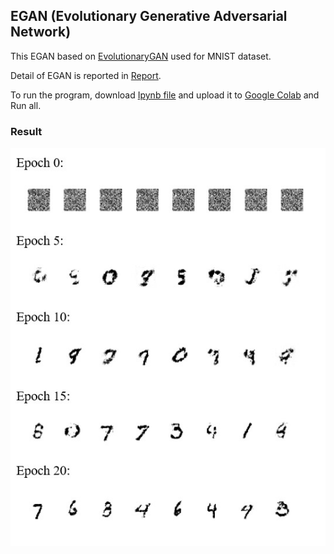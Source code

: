 ## EGAN (Evolutionary Generative Adversarial Network)

This EGAN based on [EvolutionaryGAN](https://github.com/WANG-Chaoyue/EvolutionaryGAN.git) used for MNIST dataset.

Detail of EGAN is reported in [Report](Report.pdf).

To run the program, download [Ipynb file](EGAN.ipynb) and upload it to [Google Colab](https://colab.research.google.com/notebooks/) and Run all.

### Result

![Result](imgs/result.jpg)
